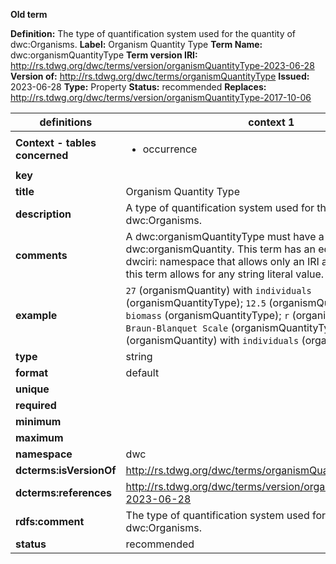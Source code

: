 **Old term**

**Definition:** The type of quantification system used for the quantity of dwc:Organisms.
**Label:** Organism Quantity Type
**Term Name:** dwc:organismQuantityType
**Term version IRI:** http://rs.tdwg.org/dwc/terms/version/organismQuantityType-2023-06-28
**Version of:** http://rs.tdwg.org/dwc/terms/organismQuantityType
**Issued:** 2023-06-28
**Type:** Property
**Status:** recommended
**Replaces:** http://rs.tdwg.org/dwc/terms/version/organismQuantityType-2017-10-06


| definitions | context 1 |
|-|-|
| **Context - tables concerned** | <ul><li>occurrence</li></ul> |
| **key** |  |
| **title** | Organism Quantity Type |
| **description** | A type of quantification system used for the quantity of dwc:Organisms. |
| **comments** | A dwc:organismQuantityType must have a corresponding dwc:organismQuantity. This term has an equivalent in the dwciri: namespace that allows only an IRI as a value, whereas this term allows for any string literal value. |
| **example** | `27` (organismQuantity) with `individuals` (organismQuantityType); `12.5` (organismQuantity) with `% biomass` (organismQuantityType); `r` (organismQuantity) with `Braun-Blanquet Scale` (organismQuantityType); `many` (organismQuantity) with `individuals` (organismQuantityType) |
| **type** | string |
| **format** | default |
| **unique** |  |
| **required** |  |
| **minimum** |  |
| **maximum** |  |
| **namespace** | dwc |
| **dcterms:isVersionOf** | http://rs.tdwg.org/dwc/terms/organismQuantity |
| **dcterms:references** | http://rs.tdwg.org/dwc/terms/version/organismQuantityType-2023-06-28 |
| **rdfs:comment** | The type of quantification system used for the quantity of dwc:Organisms. |
| **status** | recommended |
